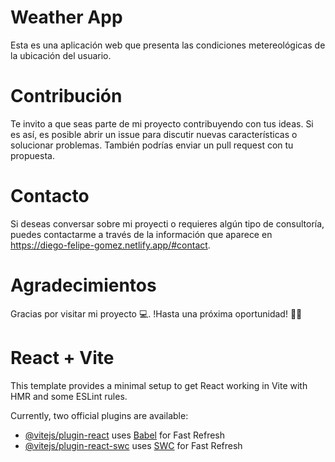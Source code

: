 # Weather App

Esta es una aplicación web que presenta las condiciones metereológicas de la ubicación del usuario.

# Contribución

Te invito a que seas parte de mi proyecto contribuyendo con tus ideas. Si es así, es posible abrir un issue para discutir nuevas características o solucionar problemas. También podrías enviar un pull request con tu propuesta.

# Contacto

Si deseas conversar sobre mi proyecti o requieres algún tipo de consultoría, puedes contactarme a través de la información que aparece en https://diego-felipe-gomez.netlify.app/#contact.

# Agradecimientos

Gracias por visitar mi proyecto 💻. !Hasta una próxima oportunidad! 👋🏼

# React + Vite

This template provides a minimal setup to get React working in Vite with HMR and some ESLint rules.

Currently, two official plugins are available:

- [@vitejs/plugin-react](https://github.com/vitejs/vite-plugin-react/blob/main/packages/plugin-react/README.md) uses [Babel](https://babeljs.io/) for Fast Refresh
- [@vitejs/plugin-react-swc](https://github.com/vitejs/vite-plugin-react-swc) uses [SWC](https://swc.rs/) for Fast Refresh
